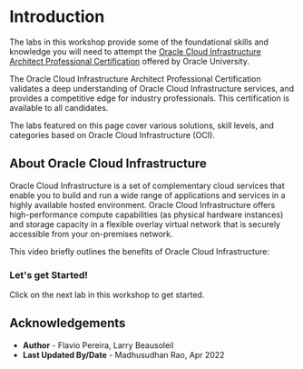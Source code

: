 
# Introduction

The labs in this workshop provide some of the foundational skills and knowledge you will need to attempt the [Oracle Cloud Infrastructure Architect Professional Certification](https://www.oracle.com/cloud/iaas/training/architect-professional.html) offered by Oracle University.

The Oracle Cloud Infrastructure Architect Professional Certification validates a deep understanding of Oracle Cloud Infrastructure services, and provides a competitive edge for industry professionals. This certification is available to all candidates.

The labs featured on this page cover various solutions, skill levels, and categories based on Oracle Cloud Infrastructure (OCI).

## About Oracle Cloud Infrastructure

Oracle Cloud Infrastructure is a set of complementary cloud services that enable you to build and run a wide range of applications and services in a highly available hosted environment. Oracle Cloud Infrastructure offers high-performance compute capabilities (as physical hardware instances) and storage capacity in a flexible overlay virtual network that is securely accessible from your on-premises network.

This video briefly outlines the benefits of Oracle Cloud Infrastructure:

[](youtube:-OBrKIlSt_Q)

### Let's get Started!

Click on the next lab in this workshop to get started.

## Acknowledgements

- **Author** - Flavio Pereira, Larry Beausoleil 
- **Last Updated By/Date** - Madhusudhan Rao, Apr 2022

